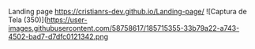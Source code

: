 Landing page
https://cristianrs-dev.github.io/Landing-page/
![Captura de Tela (350)](https://user-images.githubusercontent.com/58758617/185715355-33b79a22-a743-4502-bad7-d7dfc0121342.png
